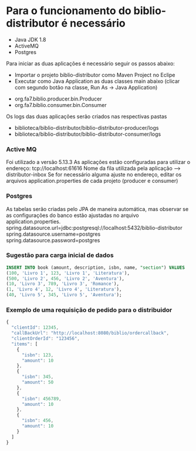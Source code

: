 


# Para o funcionamento do biblio-distributor é necessário
- Java JDK 1.8
- ActiveMQ
- Postgres

Para iniciar as duas aplicações é necessário seguir os passos abaixo:
* Importar o projeto biblio-distributor como Maven Project no Eclipe
* Executar como Java Application as duas classes main abaixo (clicar com segundo botão na classe, Run As -> Java Application)
- org.fa7.biblio.producer.bin.Producer
- org.fa7.biblio.consumer.bin.Consumer

Os logs das duas aplicações serão criados nas respectivas pastas
* biblioteca/biblio-distributor/biblio-distributor-producer/logs
* biblioteca/biblio-distributor/biblio-distributor-consumer/logs

### Active MQ
Foi utilizado a versão 5.13.3
As aplicações estão configuradas para utilizar o endereço: tcp://localhost:61616
Nome da fila utilizada pela aplicação --> distributor-inbox
Se for necessário alguma ajuste no endereço, editar os arquivos application.properties de cada projeto (producer e consumer)

### Postgres
As tabelas serão criadas pelo JPA de maneira automática, mas observar se as configurações do banco estão ajustadas no arquivo application.properties.
spring.datasource.url=jdbc:postgresql://localhost:5432/biblio-distributor
spring.datasource.username=postgres
spring.datasource.password=postgres

### Sugestão para carga inicial de dados
```sql
INSERT INTO book (amount, description, isbn, name, "section") VALUES
(100, 'Livro 1', 123, 'Livro 1', 'Literatura'),
(500, 'Livro 2', 456, 'Livro 2', 'Aventura'),
(10, 'Livro 3', 789, 'Livro 3', 'Romance'),
(1, 'Livro 4', 12, 'Livro 4', 'Literatura'),
(40, 'Livro 5', 345, 'Livro 5', 'Aventura');
```

### Exemplo de uma requisição de pedido para o distribuidor
```javascript
{
  "clientId": 12345,
  "callBackUrl": "http://localhost:8080/biblio/ordercallback",
  "clientOrderId": "123456",
  "items": [
    {
      "isbn": 123,
      "amount": 10
    },
    {
      "isbn": 345,
      "amount": 50
    },
    {
      "isbn": 456789,
      "amount": 10
    },
    {
      "isbn": 456,
      "amount": 10
    }
  ]
}
```
